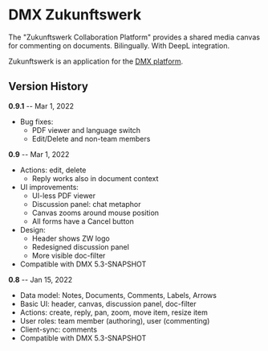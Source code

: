 # DMX Zukunftswerk

The "Zukunftswerk Collaboration Platform" provides a shared media canvas for commenting on documents.
Bilingually. With DeepL integration.

Zukunftswerk is an application for the [DMX platform](https://github.com/dmx-systems/dmx-platform).

## Version History

**0.9.1** -- Mar 1, 2022

* Bug fixes:
    * PDF viewer and language switch
    * Edit/Delete and non-team members

**0.9** -- Mar 1, 2022

* Actions: edit, delete
    * Reply works also in document context
* UI improvements:
    * UI-less PDF viewer
    * Discussion panel: chat metaphor
    * Canvas zooms around mouse position
    * All forms have a Cancel button
* Design:
    * Header shows ZW logo
    * Redesigned discussion panel
    * More visible doc-filter
* Compatible with DMX 5.3-SNAPSHOT

**0.8** -- Jan 15, 2022

* Data model: Notes, Documents, Comments, Labels, Arrows
* Basic UI: header, canvas, discussion panel, doc-filter
* Actions: create, reply, pan, zoom, move item, resize item
* User roles: team member (authoring), user (commenting)
* Client-sync: comments
* Compatible with DMX 5.3-SNAPSHOT

